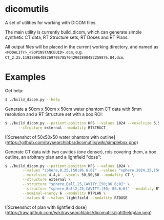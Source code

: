 dicomutils
==========

A set of utilities for working with DICOM files.

The main utility is currently build_dicom, which can generate simple synthetic CT data, 
RT Structure sets, RT Doses and RT Plans.

All output files will be placed in the current working directory, and named as `<MODALITY>_<SOPINSTANCEUID>.dcm`, e.g. `CT_2.25.119389864082697057857042902898482259876.84.dcm`.

Examples
========

Get help:
```bash
$ ./build_dicom.py --help
```

Generate a 50cm x 50cm x 50cm water phantom CT data with 5mm resolution and a RT Structure set with a box ROI:

```bash
$ ./build_dicom.py --patient-position HFS --values 1024 --voxelsize 5,5,5 --voxels 100,100,100 --modality CT \
      --structure external --modality RTSTRUCT
```

![Screenshot of 50x50x50 water phantom with outline] (https://github.com/raysearchlabs/dicomutils/wiki/simplebox.png)

Generate CT data with two cavities (one denser), rois covering them, a box outline, an arbitrary plan 
and a lightfield "dose":

```bash
$ ./build_dicom.py --patient-position HFS --values 1024 \
        --values "sphere,0,25,[50;86.6;0]" --values "sphere,2024,25,[50;-86.6;0]" \
        --voxelsize 4,4,4 --voxels 50,50,50 --modality CT \
        --structure external \
        --structure "sphere,Ball,25,CAVITY,[50;86.6;0]" \
        --structure "sphere,Ball2,25,CAVITY,[50;-86.6;0]" --modality RTSTRUCT \
        --nominal-energy 6 --modality RTPLAN \
        --values 0 --values lightfield --modality RTDOSE
```

![Screenshot of plan with lightfield dose] (https://raw.github.com/wiki/raysearchlabs/dicomutils/lightfieldplan.png)